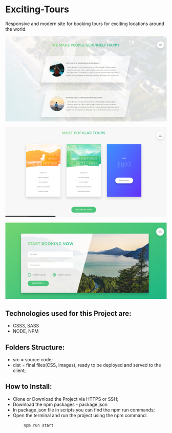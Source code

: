 # Exciting-Tours
Responsive and modern site for booking tours for exciting locations around the world. 
<p align="center">
  <img src="https://raw.githubusercontent.com/Portfolio-Projects/Exciting-Tours/master/img/about.png">
</p>
<p align="center">
  <img src="https://raw.githubusercontent.com/Portfolio-Projects/Exciting-Tours/master/img/cards.png">
</p>
<p align="center">
  <img src="https://raw.githubusercontent.com/Portfolio-Projects/Exciting-Tours/master/img/book.png">
</p>

## Technologies used for this Project are:
- CSS3, SASS
- NODE, NPM

## Folders Structure:
- src = source code;
- dist = final files(CSS, images), ready to be deployed and served to the client;

## How to Install: 
- Clone or Download the Project via HTTPS or SSH;
- Download the npm packages - package.json
- In package.json file in scripts you can find the npm run commands;
- Open the terminal and run the project using the npm command:
```
        npm run start
```
